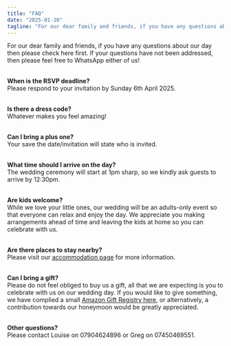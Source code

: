 ```yaml
---
title: "FAQ"
date: "2025-01-20"
tagline: "For our dear family and friends, if you have any questions about our day then please check here first"
---
```


For our dear family and friends, if you have any questions about our day then please check here first.
If your questions have not been addressed, then please feel free to WhatsApp either of us!  
&nbsp;

**When is the RSVP deadline?**\
Please respond to your invitation by Sunday 6th April 2025.  
&nbsp;

**Is there a dress code?**\
Whatever makes you feel amazing!  
&nbsp;

**Can I bring a plus one?**\
Your save the date/invitation will state who is invited.  
&nbsp;

**What time should I arrive on the day?**\
The wedding ceremony will start at 1pm sharp, so we kindly ask guests to arrive by 12:30pm.  
&nbsp;

**Are kids welcome?**\
While we love your little ones, our wedding will be an adults-only event so that everyone can relax
and enjoy the day. We appreciate you making arrangements ahead of time and leaving the kids at
home so you can celebrate with us.  
&nbsp;

**Are there places to stay nearby?**\
Please visit our [accommodation page](where-to-stay) for more information.  
&nbsp;

**Can I bring a gift?**\
Please do not feel obliged to buy us a gift, all that we are expecting is you to celebrate with us on
our wedding day. If you would like to give something, we have complied a small [Amazon Gift Registry here](https://www.amazon.co.uk/wedding/registry/1GP5C8HDOXYVD), or alternatively, a contribution towards our honeymoon would be greatly appreciated.  
&nbsp;

**Other questions?**\
Please contact Louise on 07904624896 or Greg on 07450469551.  
